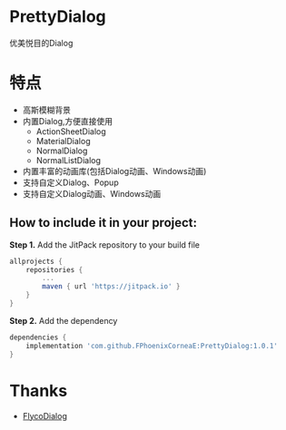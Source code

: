 # PrettyDialog
优美悦目的Dialog

特点
=========================
- 高斯模糊背景
- 内置Dialog,方便直接使用
    - ActionSheetDialog
    - MaterialDialog
    - NormalDialog
    - NormalListDialog
- 内置丰富的动画库(包括Dialog动画、Windows动画)
- 支持自定义Dialog、Popup
- 支持自定义Dialog动画、Windows动画



How to include it in your project:
--------------
**Step 1.** Add the JitPack repository to your build file
```groovy
allprojects {
	repositories {
		...
		maven { url 'https://jitpack.io' }
	}
}
```

**Step 2.** Add the dependency
```groovy
dependencies {
	implementation 'com.github.FPhoenixCorneaE:PrettyDialog:1.0.1'
}
```

Thanks
=========================
- <a href="https://github.com/H07000223/FlycoDialog_Master">FlycoDialog</a>
